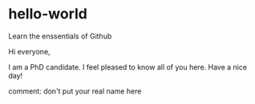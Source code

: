 # hello-world
Learn the enssentials of Github

Hi everyone,

I am a PhD candidate. I feel pleased to know all of you here. Have a nice day!

comment: don't put your real name here
